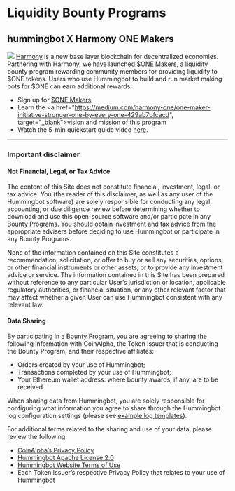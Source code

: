 # Liquidity Bounty Programs
## hummingbot X Harmony ONE Makers
![](https://www.hummingbot.io/blog/2019-06-introducing-liquidity-bounties-harmony/harmony-hummingbot.jpeg)
<a href="https://harmony.one/" target="_blank">Harmony</a> is a new base layer blockchain for decentralized economies. Partnering with Harmony, we have launched [$ONE Makers](https://www.hummingbot.io/liquidity-bounties/harmony/), a liquidity bounty program rewarding community members for providing liquidity to $ONE tokens. Users who use Hummingbot to build and run market making bots for $ONE can earn additional rewards.

- Sign up for [$ONE Makers](https://www.hummingbot.io/liquidity-bounties/harmony) 
- Learn the <a href="https://medium.com/harmony-one/one-maker-initiative-stronger-one-by-every-one-429ab7bfcacd", target="_blank">vision and mission</a> of this program
- Watch the 5-min quickstart guide video <a href="https://www.youtube.com/watch?v=wySYAPbHRwQ&list=PLDwlNkL_4MMczSzZiomX5wFFuF40z-KLl&index=5&t=19s" target="_blank">here</a>.

---
### Important disclaimer

#### Not Financial, Legal, or Tax Advice

The content of this Site does not constitute financial, investment, legal, or tax advice. You (the reader of this disclaimer, as well as any user of the Hummingbot software) are solely responsible for conducting any legal, accounting, or due diligence review before determining whether to download and use this open-source software and/or participate in any Bounty Programs. You should obtain investment and tax advice from the appropriate advisers before deciding to use Hummingbot or participate in any Bounty Programs.

None of the information contained on this Site constitutes a recommendation, solicitation, or offer to buy or sell any securities, options, or other financial instruments or other assets, or to provide any investment advice or service. The information contained in this Site has been prepared without reference to any particular User’s jurisdiction or location, applicable regulatory authorities, or financial situation, or any other relevant factor that may affect whether a given User can use Hummingbot consistent with any relevant law.

#### Data Sharing

By participating in a Bounty Program, you are agreeing to sharing the following information with CoinAlpha, the Token Issuer that is conducting the Bounty Program, and their respective affiliates:

- Orders created by your use of Hummingbot;
- Transactions completed by your use of Hummingbot;
- Your Ethereum wallet address: where bounty awards, if any, are to be received.

When sharing data from Hummingbot, you are solely responsible for configuring what information you agree to share through the Hummingbot log configuration settings (please see [example log templates](https://github.com/CoinAlpha/hummingbot/tree/master/hummingbot/templates/log_templates)).

For additional terms related to the sharing and use of your data, please review the following:

- [CoinAlpha’s Privacy Policy](https://www.iubenda.com/privacy-policy/29320743)
- [Hummingbot Apache License 2.0](https://github.com/CoinAlpha/hummingbot/blob/master/LICENSE)
- [Hummingbot Website Terms of Use](https://www.hummingbot.io/terms.pdf)
- Each Token Issuer’s respective Privacy Policy that relates to your use of Hummingbot